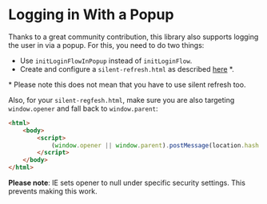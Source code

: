 # Logging in With a Popup

Thanks to a great community contribution, this library also supports logging the user in via a popup. For this, you need to do two things:

- Use ``initLoginFlowInPopup`` instead of ``initLoginFlow``.
- Create and configure a ``silent-refresh.html`` as described [here](./silent-refresh.html) *.

\* Please note this does not mean that you have to use silent refresh too.

Also, for your ``silent-regfesh.html``, make sure you are also targeting
``window.opener`` and fall back to ``window.parent``:

```html
<html>
    <body>
        <script>
            (window.opener || window.parent).postMessage(location.hash || ('#' + location.search), location.origin);
        </script>
    </body>
</html>
```

**Please note**: IE sets opener to null under specific security settings. This prevents making this work.